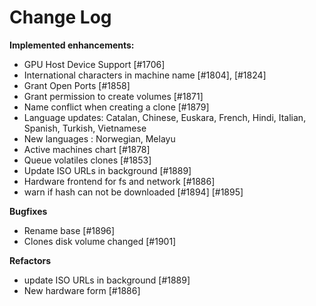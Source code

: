 # Change Log

**Implemented enhancements:**

- GPU Host Device Support [\#1706]
- International characters in machine name [\#1804], [\#1824]
- Grant Open Ports [\#1858]
- Grant permission to create volumes [\#1871]
- Name conflict when creating a clone [\#1879]
- Language updates: Catalan, Chinese, Euskara, French, Hindi, Italian, Spanish, Turkish, Vietnamese
- New languages : Norwegian, Melayu
- Active machines chart [\#1878]
- Queue volatiles clones [\#1853]
- Update ISO URLs in background [\#1889]
- Hardware frontend for fs and network [\#1886]
- warn if hash can not be downloaded [\#1894] [\#1895]

**Bugfixes**

- Rename base [\#1896]
- Clones disk volume changed [\#1901]

**Refactors**

- update ISO URLs in background [\#1889]
- New hardware form [\#1886]
